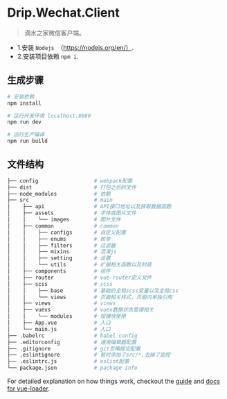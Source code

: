 # Drip.Wechat.Client

> 滴水之家微信客户端。

* 1.安装 `Nodejs `（https://nodejs.org/en/）.
* 2.安装项目依赖 `npm i`.

## 生成步骤

``` bash
# 安装依赖
npm install

# 运行开发环境 localhost:8080
npm run dev

# 运行生产编译
npm run build

```

## 文件结构

```bash
├── config                  # webpack配置
├── dist                    # 打包之后的文件
├── node_modules            # 依赖
├── src             		# main
│    ├── api 				# API接口地址以及获取数据函数
│    ├── assets     		# 字体或图片文件
│    │    └── images   		# 图片文件
│    ├── common 		    # common
│    │    ├── configs  		# 自定义配置
│    │    ├── enums  		# 枚举
│    │    ├── filters  		# 过滤器
│    │    ├── mixins  		# 混淆js
│    │    ├── setting  		# 设置
│    │    └── utils   		# 扩展相关函数以及封装
│    ├── components 		# 组件
│    ├── router    			# vue-router定义文件
│    ├── scss  				# scss
│    │    ├── base  		# 基础的全局scss变量以及全局css
│    │    └── views   		# 页面相关样式，页面内单独引用
│    ├── views      		# views
│    ├── vuexs  	  		# vuex数据状态管理相关
│    │    └── modules   	# 按模块使用
│	 ├── App.vue  			# 入口
│    └── main.js   			# 入口
├── .babelrc                # babel config
├── .editorconfig	        # 通用编辑器配置
├── .gitignore		        # git忽略提交配置
├── .eslintignore           # 暂时添加了src/*,去掉了监控
├── .eslintrc.js            # eslint配置
└── package.json            # package info
```

For detailed explanation on how things work, checkout the [guide](http://vuejs-templates.github.io/webpack/) and [docs for vue-loader](http://vuejs.github.io/vue-loader).
